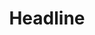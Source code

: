 ---
layout: firm_page
title: "Headline"
id: "headline.com"
permalink: "/headlineheadline.com/"
website: "https://headline.com"
offices: "San Francisco (United States), Berlin (Germany), Paris (France), London (United Kingdom), Luxembourg (Luxembourg), São Paulo (Brazil), Taipei (Taiwan), Tokyo (Japan)"
investment_stages: "Seed, Series A, Series B"
portfolio_companies: "Acorns, Bumble, Mistral AI, Gopuff, Sonos, Raisin, The RealReal, Yeahka, Appfolio, Honeycomb, Pismo, Segment"
portfolio_link: "https://headline.com/portfolio"
investment_markets: "Fintech, Ecommerce, Software, Digital Health, Developer Tools, Consumer Tech"
founded_year: "1998"
description: "Headline is a global Venture Capital firm investing across categories and geographies, leading rounds at every stage. They are actively on the ground across continents, supporting founders to achieve global success."
linkedin: "https://www.linkedin.com/company/headlinevc"
twitter: "https://twitter.com/HeadlineVC"
instagram: ""
team_page: "https://headline.com/team"
investor_type: "Venture Capital"
crunchbase: ""
pitchbook: ""

# SEO Optimization
meta_title: "Headline - VC Firm - projectstartups.com"
meta_description: "Headline, Headline is a global Venture Capital firm investing across categories and geographies, leading rounds at every stage. They are actively on the ground ..."
meta_keywords: "Headline, Fintech, Ecommerce, Software, Digital Health, Developer Tools, Consumer Tech, VC firm, venture capital, startup investor, projectstartups.com"
canonical_url: "https://vc.projectstartups.com/headlineheadline.com/"
---